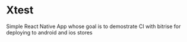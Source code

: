 # Xtest

Simple React Native App whose goal is to demostrate CI with bitrise for deploying to android and ios stores
